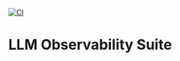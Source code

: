 [![CI](https://github.com/samscarrow/llm-observability-suite/actions/workflows/ci.yml/badge.svg)](https://github.com/samscarrow/llm-observability-suite/actions/workflows/ci.yml)

# LLM Observability Suite